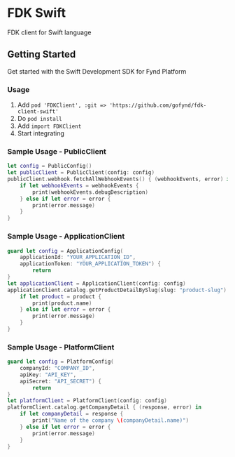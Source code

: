 # FDK Swift

FDK client for Swift language

## Getting Started

Get started with the Swift Development SDK for Fynd Platform

### Usage

1. Add `pod 'FDKClient', :git => 'https://github.com/gofynd/fdk-client-swift'`
2. Do `pod install`
3. Add `import FDKClient`
4. Start integrating

### Sample Usage - PublicClient

```swift
let config = PublicConfig()
let publicClient = PublicClient(config: config)
publicClient.webhook.fetchAllWebhookEvents() { (webhookEvents, error) in
    if let webhookEvents = webhookEvents {
        print(webhookEvents.debugDescription)
    } else if let error = error {
        print(error.message)
    }
}
```

### Sample Usage - ApplicationClient

```swift
guard let config = ApplicationConfig(
    applicationId: "YOUR_APPLICATION_ID",
    applicationToken: "YOUR_APPLICATION_TOKEN") {
        return
}
let applicationClient = ApplicationClient(config: config)
applicationClient.catalog.getProductDetailBySlug(slug: "product-slug") { (product, error) in
    if let product = product {
        print(product.name)
    } else if let error = error {
        print(error.message)
    }
}
```

### Sample Usage - PlatformClient

```swift
guard let config = PlatformConfig(
    companyId: "COMPANY_ID", 
    apiKey: "API_KEY", 
    apiSecret: "API_SECRET") {
        return
}
let platformClient = PlatformClient(config: config)
platformClient.catalog.getCompanyDetail { (response, error) in
    if let companyDetail = response {
        print("Name of the company \(companyDetail.name)")
    } else if let error = error {
        print(error.message)
    }
}
```


